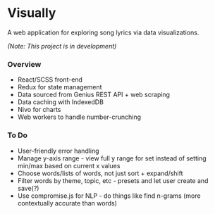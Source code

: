 # Visually

A web application for exploring song lyrics via data visualizations.

_(Note: This project is in development)_

### Overview

* React/SCSS front-end
* Redux for state management
* Data sourced from Genius REST API + web scraping
* Data caching with IndexedDB
* Nivo for charts
* Web workers to handle number-crunching

### To Do

* User-friendly error handling
* Manage y-axis range - view full y range for set instead of setting min/max based on current x values
* Choose words/lists of words, not just sort + expand/shift
* Filter words by theme, topic, etc - presets and let user create and save(?)
* Use compromise.js for NLP - do things like find n-grams (more contextually accurate than words)
